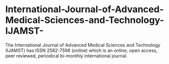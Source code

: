 # International-Journal-of-Advanced-Medical-Sciences-and-Technology-IJAMST-
The International Journal of Advanced Medical Sciences and Technology (IJAMST) has ISSN 2582-7596 (online) which is an online, open access, peer reviewed, periodical bi-monthly international journal.

